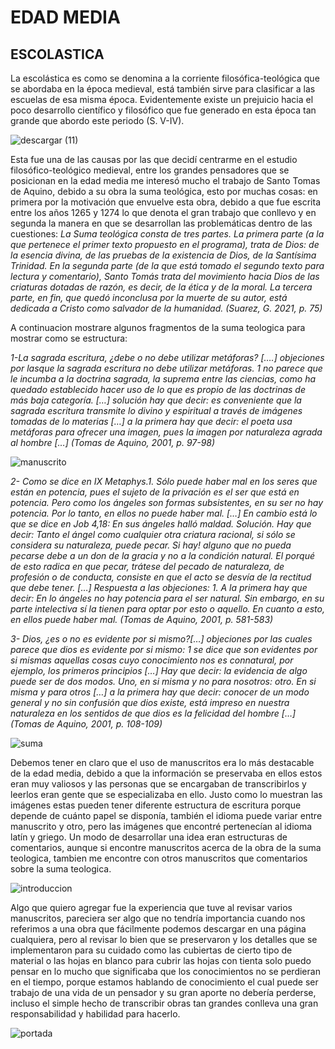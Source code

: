 # EDAD MEDIA

## ESCOLASTICA

La escolástica es como se denomina a la corriente filosófica-teológica que se abordaba en la época medieval, está también sirve para clasificar a las escuelas de esa misma época. Evidentemente existe un prejuicio hacia el poco desarrollo científico y filosófico que fue generado en esta época tan grande que abordo este periodo (S. V-IV).




![descargar (11)](https://user-images.githubusercontent.com/93114090/145650818-237165b7-46a7-437d-96b3-60fcf545c9dc.jpg)

Esta fue una de las causas por las que decidí centrarme en el estudio filosófico-teológico medieval, entre los grandes pensadores que se posicionan en la edad media me interesó mucho el trabajo de Santo Tomas de Aquino, debido a su obra la suma teológica, esto por muchas cosas: en primera por la motivación que envuelve esta obra, debido a que fue escrita entre los años 1265 y 1274 lo que denota el gran trabajo que conllevo y en segunda la manera en que se desarrollan las problemáticas dentro de las cuestiones:
*La Suma teológica consta de tres partes. La primera parte (a la que pertenece el primer texto propuesto en el programa), trata de Dios: de la esencia divina, de las pruebas        de la existencia de Dios, de la Santísima Trinidad. En la segunda parte (de la que está tomado el segundo texto para lectura y comentario), Santo Tomás trata del movimiento        hacia Dios de las criaturas dotadas de razón, es decir, de la ética y de la moral. La tercera parte, en fin, que quedó inconclusa por la muerte de su autor, está dedicada a        Cristo como salvador de la humanidad. (Suarez, G. 2021, p. 75)*

A continuacion mostrare algunos fragmentos de la suma teologica para mostrar como se estructura: 

*1-La sagrada escritura, ¿debe o no debe utilizar metáforas? [….] objeciones por lasque la sagrada
escritura no debe utilizar metáforas. 1 no parece que le incumba a la doctrina sagrada, la suprema
entre las ciencias, como ha quedado establecido hacer uso de lo que es propio de las doctrinas de
más baja categoría. […] solución hay que decir: es conveniente que la sagrada escritura transmite
lo divino y espiritual a través de imágenes tomadas de lo materias […] a la primera hay que decir:
el poeta usa metáforas para ofrecer una imagen, pues la imagen por naturaleza agrada al hombre
[…] (Tomas de Aquino, 2001, p. 97-98)*

![manuscrito](https://user-images.githubusercontent.com/93114090/145660285-4786368f-9487-4a1f-9598-25f62227213e.png)

*2- Como se dice en IX Metaphys.1. Sólo puede haber mal en los seres que están en potencia, pues el
sujeto de la privación es el ser que está en potencia. Pero como los ángeles son formas
subsistentes, en su ser no hay potencia. Por lo tanto, en ellos no puede haber mal. […] En cambio
está lo que se dice en Job 4,18: En sus ángeles halló maldad. Solución. Hay que decir: Tanto el
ángel como cualquier otra criatura racional, si sólo se considera su naturaleza, puede pecar. Si hay!
alguno que no pueda pecarse debe a un don de la gracia y no a la condición natural. El porqué de
esto radica en que pecar, trátese del pecado de naturaleza, de profesión o de conducta, consiste en
que el acto se desvía de la rectitud que debe tener. […] Respuesta a las objeciones: 1. A la primera
hay que decir: En lo ángeles no hay potencia para el ser natural. Sin embargo, en su parte intelectiva sí 
la tienen para optar por esto o aquello. En cuanto a esto, en ellos puede haber mal. (Tomas de Aquino, 2001, p. 581-583)*

*3- Dios, ¿es o no es evidente por si mismo?[…] objeciones por las cuales parece que dios es evidente
por si mismo: 1 se dice que son evidentes por si mismas aquellas cosas cuyo conocimiento nos es
connatural, por ejemplo, los primeros principios […] Hay que decir: la evidencia de algo puede ser
de dos modos. Uno, en si misma y no para nosotros: otro. En si misma y para otros […] a la primera
hay que decir: conocer de un modo general y no sin confusión que dios existe, está impreso en
nuestra naturaleza en los sentidos de que dios es la felicidad del hombre […] (Tomas de Aquino, 2001, p. 108-109)*

![suma](https://user-images.githubusercontent.com/93114090/145660404-30ecf74f-b1c4-4786-8b9d-9779a530dec8.png)

Debemos tener en claro que el uso de manuscritos era lo más destacable de la edad media, debido a que la información se preservaba en ellos estos eran muy valiosos y las personas que se encargaban de transcribirlos y leerlos eran gente que se especializaba en ello. Justo como lo muestran las imágenes estas pueden tener diferente estructura de escritura porque depende de cuánto papel se disponía, también el idioma puede variar entre manuscrito y otro, pero las imágenes que encontré pertenecían al idioma latín y griego. Un modo de desarrollar una idea eran estructuras de comentarios, aunque si encontre manuscritos acerca de la obra de la suma teologica, tambien me encontre con otros manuscritos que comentarios sobre la suma teologica.

![introduccion](https://user-images.githubusercontent.com/93114090/145660436-16a675a3-ca09-4da7-984b-ff0dbc2f4751.png)

Algo que quiero agregar fue la experiencia que tuve al revisar varios manuscritos, pareciera ser algo que no tendría importancia cuando nos referimos a una obra que fácilmente podemos descargar en una página cualquiera, pero al revisar lo bien que se preservaron y los detalles que se implementaron para su cuidado como las cubiertas de cierto tipo de material o las hojas en blanco para cubrir las hojas con tienta solo puedo pensar en lo mucho que significaba que los conocimientos no se perdieran en el tiempo, porque estamos hablando de conocimiento el cual puede ser trabajo de una vida de un pensador y su gran aporte no debería perderse, incluso el simple hecho de transcribir obras tan grandes conlleva una gran responsabilidad y habilidad para hacerlo.

![portada](https://user-images.githubusercontent.com/93114090/145660601-3fd55608-db9e-40f3-89f5-7fcc4420f163.png)
